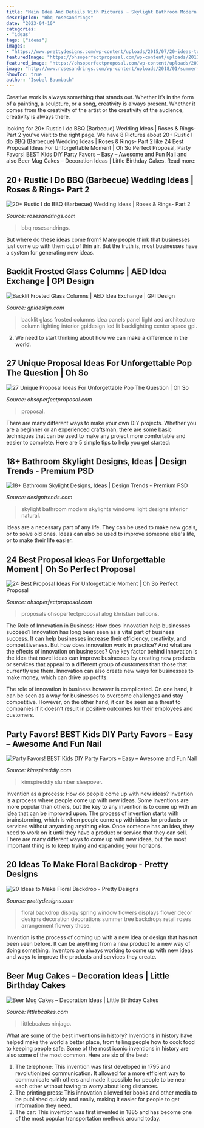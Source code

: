 ```yaml
---
title: "Main Idea And Details With Pictures ~ Skylight Bathroom Modern Skylights Windows Light Designs Interior Natural"
description: "Bbq rosesandrings"
date: "2023-04-10"
categories:
- "ideas"
tags: ["ideas"]
images:
- "https://www.prettydesigns.com/wp-content/uploads/2015/07/20-ideas-to-make-floral-backdrop8.jpg"
featuredImage: "https://ohsoperfectproposal.com/wp-content/uploads/2017/09/best-proposal-ideas-man-propose-a-woman-flowers-chuyphoto-via-instagram.jpg"
featured_image: "https://ohsoperfectproposal.com/wp-content/uploads/2017/12/unique-proposal-ideas-romantic-engagement-couple-janelle.sutton.jpg"
image: "http://www.rosesandrings.com/wp-content/uploads/2018/01/summer-bbq-wedding-food-ideas-e1577032847772.jpg"
ShowToc: true
author: "Isobel Baumbach"
---
```



Creative work is always something that stands out. Whether it’s in the form of a painting, a sculpture, or a song, creativity is always present. Whether it comes from the creativity of the artist or the creativity of the audience, creativity is always there.

	

		
looking for 20+ Rustic I do BBQ (Barbecue) Wedding Ideas | Roses &amp; Rings- Part 2 you've visit to the right page. We have 8 Pictures about 20+ Rustic I do BBQ (Barbecue) Wedding Ideas | Roses &amp; Rings- Part 2 like 24 Best Proposal Ideas For Unforgettable Moment | Oh So Perfect Proposal, Party Favors! BEST Kids DIY Party Favors – Easy – Awesome and Fun Nail and also Beer Mug Cakes – Decoration Ideas | Little Birthday Cakes. Read more:
		
    
## 20+ Rustic I Do BBQ (Barbecue) Wedding Ideas | Roses &amp; Rings- Part 2

<img loading=lazy src="http://www.rosesandrings.com/wp-content/uploads/2018/01/summer-bbq-wedding-food-ideas-e1577032847772.jpg" onerror="this.onerror=null;this.src='https://tse2.mm.bing.net/th?id=OIP.SrUYNFss9vdySlQMcOfWDwHaLH&amp;pid=15.1';" alt="20+ Rustic I do BBQ (Barbecue) Wedding Ideas | Roses &amp; Rings- Part 2">

_Source: rosesandrings.com_

>bbq rosesandrings. 

	

But where do these ideas come from? Many people think that businesses just come up with them out of thin air. But the truth is, most businesses have a system for generating new ideas.

    
## Backlit Frosted Glass Columns | AED Idea Exchange | GPI Design

<img loading=lazy src="http://gpidesign.com/wp-content/uploads/2015/01/backlit-frosted-glass-columns-aed-idea-center-1.jpg" onerror="this.onerror=null;this.src='https://tse4.mm.bing.net/th?id=OIP.q6GxIiSsVkQ3sq8pcYcVdwHaE8&amp;pid=15.1';" alt="Backlit Frosted Glass Columns | AED Idea Exchange | GPI Design">

_Source: gpidesign.com_

>backlit glass frosted columns idea panels panel light aed architecture column lighting interior gpidesign led lit backlighting center space gpi. 

	

2. We need to start thinking about how we can make a difference in the world.

    
## 27 Unique Proposal Ideas For Unforgettable Pop The Question | Oh So

<img loading=lazy src="https://ohsoperfectproposal.com/wp-content/uploads/2017/12/unique-proposal-ideas-romantic-engagement-couple-janelle.sutton.jpg" onerror="this.onerror=null;this.src='https://tse1.mm.bing.net/th?id=OIP.7Q-8QBfb31NtWVsFvcIk1gHaLG&amp;pid=15.1';" alt="27 Unique Proposal Ideas For Unforgettable Pop The Question | Oh So">

_Source: ohsoperfectproposal.com_

>proposal. 

	

There are many different ways to make your own DIY projects. Whether you are a beginner or an experienced craftsman, there are some basic techniques that can be used to make any project more comfortable and easier to complete. Here are 5 simple tips to help you get started:

    
## 18+ Bathroom Skylight Designs, Ideas | Design Trends - Premium PSD

<img loading=lazy src="https://images.designtrends.com/wp-content/uploads/2016/10/12181335/Modern-Bathroom-With-Skylight.jpg" onerror="this.onerror=null;this.src='https://tse3.mm.bing.net/th?id=OIP.f9D1XlSKHLH1QafYo5l6oAHaJ4&amp;pid=15.1';" alt="18+ Bathroom Skylight Designs, Ideas | Design Trends - Premium PSD">

_Source: designtrends.com_

>skylight bathroom modern skylights windows light designs interior natural. 

	

Ideas are a necessary part of any life. They can be used to make new goals, or to solve old ones. Ideas can also be used to improve someone else's life, or to make their life easier.

    
## 24 Best Proposal Ideas For Unforgettable Moment | Oh So Perfect Proposal

<img loading=lazy src="https://ohsoperfectproposal.com/wp-content/uploads/2017/09/best-proposal-ideas-man-propose-a-woman-flowers-chuyphoto-via-instagram.jpg" onerror="this.onerror=null;this.src='https://tse3.mm.bing.net/th?id=OIP.emJpw2XHuOq6KNjwIqA_JAHaLG&amp;pid=15.1';" alt="24 Best Proposal Ideas For Unforgettable Moment | Oh So Perfect Proposal">

_Source: ohsoperfectproposal.com_

>proposals ohsoperfectproposal alog khristian balloons. 

	

The Role of Innovation in Business: How does innovation help businesses succeed?
Innovation has long been seen as a vital part of business success. It can help businesses increase their efficiency, creativity, and competitiveness. But how does innovation work in practice? And what are the effects of innovation on businesses?
One key factor behind innovation is the idea that novel ideas can improve businesses by creating new products or services that appeal to a different group of customers than those that currently use them. Innovation can also create new ways for businesses to make money, which can drive up profits.

The role of innovation in business however is complicated. On one hand, it can be seen as a way for businesses to overcome challenges and stay competitive. However, on the other hand, it can be seen as a threat to companies if it doesn’t result in positive outcomes for their employees and customers.

    
## Party Favors! BEST Kids DIY Party Favors – Easy – Awesome And Fun Nail

<img loading=lazy src="https://kimspireddiy.com/wp-content/uploads/2020/01/party-favors-nail-polish-1-1.jpg" onerror="this.onerror=null;this.src='https://tse1.mm.bing.net/th?id=OIP.AZlRp_ewqK_VRP9TdGeqiQHaJ4&amp;pid=15.1';" alt="Party Favors! BEST Kids DIY Party Favors – Easy – Awesome and Fun Nail">

_Source: kimspireddiy.com_

>kimspireddiy slumber sleepover. 

	

Invention as a process: How do people come up with new ideas?
Invention is a process where people come up with new ideas. Some inventions are more popular than others, but the key to any invention is to come up with an idea that can be improved upon. The process of invention starts with brainstorming, which is when people come up with ideas for products or services without anyarding anything else. Once someone has an idea, they need to work on it until they have a product or service that they can sell. There are many different ways to come up with new ideas, but the most important thing is to keep trying and expanding your horizons.

    
## 20 Ideas To Make Floral Backdrop - Pretty Designs

<img loading=lazy src="https://www.prettydesigns.com/wp-content/uploads/2015/07/20-ideas-to-make-floral-backdrop8.jpg" onerror="this.onerror=null;this.src='https://tse1.mm.bing.net/th?id=OIP.JEzpeY9e4OuUtpWpAP6CpAHaLH&amp;pid=15.1';" alt="20 Ideas to Make Floral Backdrop - Pretty Designs">

_Source: prettydesigns.com_

>floral backdrop display spring window flowers displays flower decor designs decoration decorations summer tree backdrops retail roses arrangement flowery those. 

	

Invention is the process of coming up with a new idea or design that has not been seen before. It can be anything from a new product to a new way of doing something. Inventors are always working to come up with new ideas and ways to improve the products and services they create.

    
## Beer Mug Cakes – Decoration Ideas | Little Birthday Cakes

<img loading=lazy src="https://www.littlebcakes.com/wp-content/uploads/2014/02/Beer-Mug-Cakes-993x1024.jpg" onerror="this.onerror=null;this.src='https://tse2.mm.bing.net/th?id=OIP.McUVRECREx_0JR_V0CrydgHaHo&amp;pid=15.1';" alt="Beer Mug Cakes – Decoration Ideas | Little Birthday Cakes">

_Source: littlebcakes.com_

>littlebcakes ninjago. 

	

What are some of the best inventions in history?
Inventions in history have helped make the world a better place, from telling people how to cook food to keeping people safe. Some of the most iconic inventions in history are also some of the most common. Here are six of the best: 
1. The telephone: This invention was first developed in 1795 and revolutionized communication. It allowed for a more efficient way to communicate with others and made it possible for people to be near each other without having to worry about long distances. 
2. The printing press: This innovation allowed for books and other media to be published quickly and easily, making it easier for people to get information they need. 
3. The car: This invention was first invented in 1885 and has become one of the most popular transportation methods around today.


